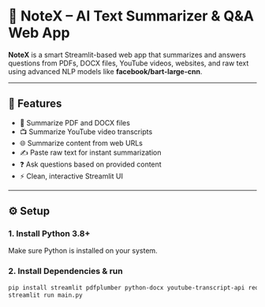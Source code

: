# 🧠 NoteX – AI Text Summarizer & Q&A Web App

**NoteX** is a smart Streamlit-based web app that summarizes and answers questions from PDFs, DOCX files, YouTube videos, websites, and raw text using advanced NLP models like **facebook/bart-large-cnn**.

---

## 🚀 Features

- 📄 Summarize PDF and DOCX files  
- 📺 Summarize YouTube video transcripts  
- 🌐 Summarize content from web URLs  
- ✍️ Paste raw text for instant summarization  
- ❓ Ask questions based on provided content  
- ⚡ Clean, interactive Streamlit UI

---

## ⚙️ Setup

### 1. Install Python 3.8+

Make sure Python is installed on your system.

### 2. Install Dependencies & run

```bash
pip install streamlit pdfplumber python-docx youtube-transcript-api requests beautifulsoup4 transformers torch
streamlit run main.py

